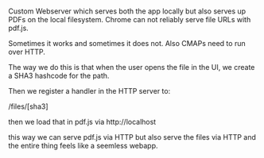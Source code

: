 #

Custom Webserver which serves both the app locally but also serves up PDFs on
the local filesystem. Chrome can not reliably serve file URLs with pdf.js.

Sometimes it works and sometimes it does not.  Also CMAPs need to run over HTTP.

The way we do this is that when the user opens the file in the UI, we create a
SHA3 hashcode for the path.

Then we register a handler in the HTTP server to:

/files/[sha3]

then we load that in pdf.js via http://localhost

this way we can serve pdf.js via HTTP but also serve the files via HTTP and
the entire thing feels like a seemless webapp.
